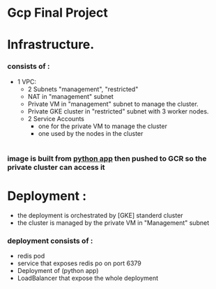 # Gcp Final Project
# Infrastructure.

### consists of :
* 1 VPC:
    * 2 Subnets "management", "restricted"
    * NAT in "management" subnet
    * Private VM in "management" subnet to manage the cluster.
    * Private GKE cluster in "restricted" subnet with 3 worker nodes.
    * 2 Service Accounts
        * one for the private VM to manage the cluster
        * one used by the nodes in the cluster

#
### image is built from  [python app](https://github.com/atefhares) then pushed to GCR so the private cluster can access it 
#

# Deployment :
* the deployment is orchestrated by [GKE] standerd cluster
* the cluster is managed by the private VM in "Management" subnet

### deployment consists of :
   *  redis pod 
   *  service that exposes redis po on port 6379
   *  Deployment of (python app)
   *  LoadBalancer that expose the whole deployment  

